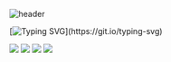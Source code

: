 ![header](https://capsule-render.vercel.app/api?type=Venom&color=auto&height=300&section=header&text=ChaeHyeon's%27s%20GitHub&fontSize=50)

[![Typing SVG](https://readme-typing-svg.demolab.com?font=Fira+Code&weight=500&pause=1000&center=true&width=435&lines=Hi%2C+I'm+yeo+chae+hyeon%F0%9F%91%8B;I+am+a+frontend+developer+specialized+in+design+and+development%2C;with+a+strong+focus+on+user+experience.)](https://git.io/typing-svg)

<img src="https://img.shields.io/badge/HTML-E34F26?style=flat-square&logo=html5&logoColor=white"/>
<img src="https://img.shields.io/badge/CSS-1572B6?style=flat-square&logo=css3&logoColor=white"/>
<img src="https://img.shields.io/badge/Typescript-3178C6?style=flat-square&logo=typescript&logoColor=white"/>
<img src="https://img.shields.io/badge/React-61DAFB?style=flat-square&logo=react&logoColor=white"/>
<br>
